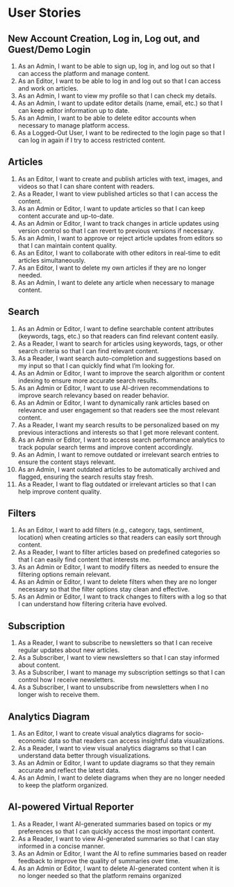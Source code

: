 # User Stories

## New Account Creation, Log in, Log out, and Guest/Demo Login
1. As an Admin, I want to be able to sign up, log in, and log out so that I can access the platform and manage content.
2. As an Editor, I want to be able to log in and log out so that I can access and work on articles.
3. As an Admin, I want to view my profile so that I can check my details.
4. As an Admin, I want to update editor details (name, email, etc.) so that I can keep editor information up to date.
5. As an Admin, I want to be able to delete editor accounts when necessary to manage platform access.
6. As a Logged-Out User, I want to be redirected to the login page so that I can log in again if I try to access restricted content.

## Articles
1. As an Editor, I want to create and publish articles with text, images, and videos so that I can share content with readers.
2. As a Reader, I want to view published articles so that I can access the content.
3. As an Admin or Editor, I want to update articles so that I can keep content accurate and up-to-date.
4. As an Admin or Editor, I want to track changes in article updates using version control so that I can revert to previous versions if necessary.
5. As an Admin, I want to approve or reject article updates from editors so that I can maintain content quality.
6. As an Editor, I want to collaborate with other editors in real-time to edit articles simultaneously.
7. As an Editor, I want to delete my own articles if they are no longer needed.
8. As an Admin, I want to delete any article when necessary to manage content.

## Search
1. As an Admin or Editor, I want to define searchable content attributes (keywords, tags, etc.) so that readers can find relevant content easily.
2. As a Reader, I want to search for articles using keywords, tags, or other search criteria so that I can find relevant content.
3. As a Reader, I want search auto-completion and suggestions based on my input so that I can quickly find what I’m looking for.
4. As an Admin or Editor, I want to improve the search algorithm or content indexing to ensure more accurate search results.
5. As an Admin or Editor, I want to use AI-driven recommendations to improve search relevancy based on reader behavior.
6. As an Admin or Editor, I want to dynamically rank articles based on relevance and user engagement so that readers see the most relevant content.
7. As a Reader, I want my search results to be personalized based on my previous interactions and interests so that I get more relevant content.
8. As an Admin or Editor, I want to access search performance analytics to track popular search terms and improve content accordingly.
9. As an Admin, I want to remove outdated or irrelevant search entries to ensure the content stays relevant.
10. As an Admin, I want outdated articles to be automatically archived and flagged, ensuring the search results stay fresh.
11. As a Reader, I want to flag outdated or irrelevant articles so that I can help improve content quality.


## Filters
1. As an Editor, I want to add filters (e.g., category, tags, sentiment, location) when creating articles so that readers can easily sort through content.
2. As a Reader, I want to filter articles based on predefined categories so that I can easily find content that interests me.
3. As an Admin or Editor, I want to modify filters as needed to ensure the filtering options remain relevant.
4. As an Admin or Editor, I want to delete filters when they are no longer necessary so that the filter options stay clean and effective.
5. As an Admin or Editor, I want to track changes to filters with a log so that I can understand how filtering criteria have evolved.

## Subscription
1. As a Reader, I want to subscribe to newsletters so that I can receive regular updates about new articles.
2. As a Subscriber, I want to view newsletters so that I can stay informed about content.
3. As a Subscriber, I want to manage my subscription settings so that I can control how I receive newsletters.
4. As a Subscriber, I want to unsubscribe from newsletters when I no longer wish to receive them.

## Analytics Diagram
1. As an Editor, I want to create visual analytics diagrams for socio-economic data so that readers can access insightful data visualizations.
2. As a Reader, I want to view visual analytics diagrams so that I can understand data better through visualizations.
3. As an Admin or Editor, I want to update diagrams so that they remain accurate and reflect the latest data.
4. As an Admin, I want to delete diagrams when they are no longer needed to keep the platform organized.

## AI-powered Virtual Reporter
1. As a Reader, I want AI-generated summaries based on topics or my preferences so that I can quickly access the most important content.
2. As a Reader, I want to view AI-generated summaries so that I can stay informed in a concise manner.
3. As an Admin or Editor, I want the AI to refine summaries based on reader feedback to improve the quality of summaries over time.
4. As an Admin or Editor, I want to delete AI-generated content when it is no longer needed so that the platform remains organized